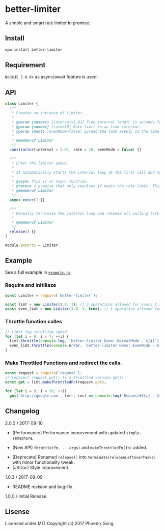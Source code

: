 # better-limiter
A simple and smart rate limiter in promise.

## Install
```bash
npm install better-limiter
```

## Requirement

`NodeJS 7.6.0+` as async/await feature is used.

## API
```javascript
class Limiter {
  /**
   * Creates an instance of Limiter.
   *
   * @param {number} [interval=1.01] Time interval length in seconds for a rate period.
   * @param {number} [rate=10] Rate limit in an time interval.
   * @param {bool} [evenMode=false] Spread the task evenly in the time interval, resolve a single task for every (interval/rate) second.
   *
   * @memberof Limiter
   */
  constructor(interval = 1.01, rate = 10, evenMode = false) {}

  /**
   * Enter the limiter queue.
   *
   * It automatically starts the interval loop at the first call and terminates the interval loop when no waiting task left.
   *
   * @async This is an async function.
   * @return a promise that only resolves if meets the rate limit. This promise never rejacts.
   * @memberof Limiter
   */
  async enter() {}

  /**
   * Manually ternimate the interval loop and release all waiting task task in the queue.
   *
   * @memberof Limiter
   */
  release() {}
}

module.exports = Limiter;
```

## Example
See a full example in [`example.js`](/example.js)

### Require and Initiliaze
```javascript
const Limiter = require(`better-limiter`);

const limt = new Limiter(3.0, 3); // 3 operations allowed for every 3 seconds.
const even_limt = new Limiter(3.0, 3, true); // 1 operation allowed for every (3.0/3)=1.0 second.
```
### Throttle function calles
```javascript
// Limit log scrolling speed.
for (let i = 0; i < 7; ++i) {
  limt.throttle(console.log, `better-limiter Demo: NormalMode - ${i}`);
  even_limt.throttle(console.error, `better-limiter Demo: EvenMode - ${i}`);
}
```
### Make Throttled Functions and redirect the calls.
```javascript
const request = require(`request`);
// redirect request.get() to a throttled version get()
const get = limt.makeThrottledFn(request.get);

for (let i = 0; i < 10; ++i)
  get(`http://google.com`, (err, res) => console.log(`Request#${i} - ${res.statusCode}`));
```

## Changelog
2.0.0 / 2017-08-10
  * (Performance) Performance imporvement with updated `simple-semaphore`.
  + (New API) `throttle(fn, ...args)` and `makeThrottledFn(fn)` added.
  * (Deprecate) Renamed `release()` into `terminate(releaseLeftoverTasks)` with minor functionality tweak.
  * (JSDoc) Style improvement.

1.0.3 / 2017-08-09
  * README revision and bug-fix.

1.0.0 / Initial Release.

## Lisense
Licensed under MIT
Copyright (c) 2017 Phoenix Song
